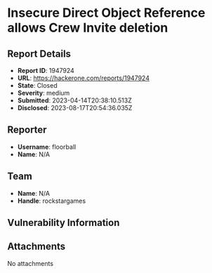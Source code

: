 # Insecure Direct Object Reference allows Crew Invite deletion

## Report Details
- **Report ID**: 1947924
- **URL**: https://hackerone.com/reports/1947924
- **State**: Closed
- **Severity**: medium
- **Submitted**: 2023-04-14T20:38:10.513Z
- **Disclosed**: 2023-08-17T20:54:36.035Z

## Reporter
- **Username**: floorball
- **Name**: N/A

## Team
- **Name**: N/A
- **Handle**: rockstargames

## Vulnerability Information


## Attachments
No attachments
